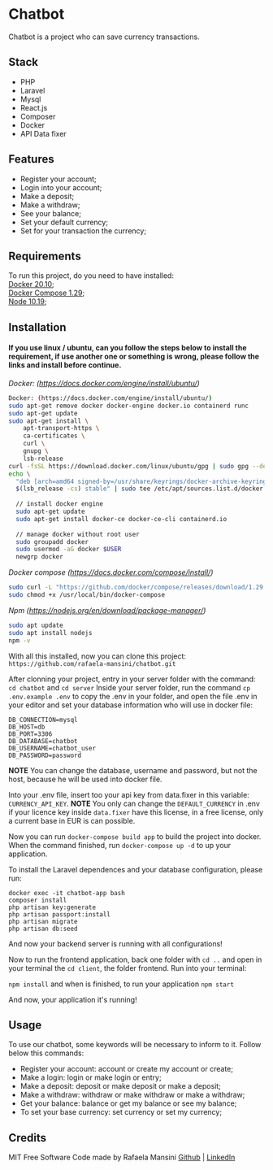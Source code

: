 # Chatbot

Chatbot is a project who can save currency transactions.

## Stack
  - PHP
  - Laravel
  - Mysql
  - React.js
  - Composer
  - Docker
  - API Data fixer

## Features
 - Register your account;
 - Login into your account;
 - Make a deposit;
 - Make a withdraw;
 - See your balance;
 - Set your default currency;
 - Set for your transaction the currency;

## Requirements
To run this project, do you need to have installed:<br/>
[Docker 20.10](https://docs.docker.com/engine/install/ubuntu/);<br/>
[Docker Compose 1.29](https://docs.docker.com/compose/install/);<br/>
[Node 10.19](https://nodejs.org/en/download/package-manager/);<br/>

## Installation
#### If you use linux / ubuntu, can you follow the steps below to install the requirement, if use another one or something is wrong, please follow the links and install before continue.

<i>Docker: (https://docs.docker.com/engine/install/ubuntu/)</i>
~~~bash
Docker: (https://docs.docker.com/engine/install/ubuntu/)
sudo apt-get remove docker docker-engine docker.io containerd runc
sudo apt-get update
sudo apt-get install \
    apt-transport-https \
    ca-certificates \
    curl \
    gnupg \
    lsb-release
curl -fsSL https://download.docker.com/linux/ubuntu/gpg | sudo gpg --dearmor -o /usr/share/keyrings/docker-archive-keyring.gpg
echo \
  "deb [arch=amd64 signed-by=/usr/share/keyrings/docker-archive-keyring.gpg] https://download.docker.com/linux/ubuntu \
  $(lsb_release -cs) stable" | sudo tee /etc/apt/sources.list.d/docker.list > /dev/null
  
  // install docker engine
  sudo apt-get update
  sudo apt-get install docker-ce docker-ce-cli containerd.io
  
  // manage docker without root user
  sudo groupadd docker
  sudo usermod -aG docker $USER
  newgrp docker 
~~~

<i>Docker compose (https://docs.docker.com/compose/install/)</i>
~~~bash
sudo curl -L "https://github.com/docker/compose/releases/download/1.29.2/docker-compose-$(uname -s)-$(uname -m)" -o /usr/local/bin/docker-compose
sudo chmod +x /usr/local/bin/docker-compose
~~~

<i>Npm (https://nodejs.org/en/download/package-manager/)</i>
~~~bash
sudo apt update
sudo apt install nodejs
npm -v
~~~

With all this installed, now you can clone this project: `https://github.com/rafaela-mansini/chatbot.git`

After clonning your project, entry in your server folder with the command:
`cd chatbot` and `cd server`
Inside your server folder, run the command `cp .env.example .env` to copy the .env in your folder, and open the file .env in your editor and set your database information who will use in docker file:

```
DB_CONNECTION=mysql
DB_HOST=db
DB_PORT=3306
DB_DATABASE=chatbot
DB_USERNAME=chatbot_user
DB_PASSWORD=password
```
**NOTE**
You can change the database, username and password, but not the host, because he will be used into docker file.

Into your .env file, insert too your api key from data.fixer in this variable: `CURRENCY_API_KEY`.
**NOTE** You only can change the `DEFAULT_CURRENCY` in .env if your licence key inside `data.fixer` have this license, in a free license, only a current base in EUR is can possible.


Now you can run `docker-compose build app` to build the project into docker. When the command finished, run `docker-compose up -d` to up your application.

To install the Laravel dependences and your database configuration, please run:

~~~composer
docker exec -it chatbot-app bash
composer install
php artisan key:generate
php artisan passport:install
php artisan migrate
php artisan db:seed
~~~
And now your backend server is running with all configurations!

Now to run the frontend application, back one folder with `cd ..` and open in your terminal the `cd client`, the folder frontend.
Run into your terminal:

`npm install`
and when is finished, to run your application `npm start`

And now, your application it's running!


## Usage

To use our chatbot, some keywords will be necessary to inform to it.
Follow below this commands:

- Register your account: account or create my account or create;
- Make a login: login or make login or entry;
- Make a deposit: deposit or make deposit or make a deposit;
- Make a withdraw: withdraw or make withdraw or make a withdraw;
- Get your balance: balance or get my balance or see my balance;
- To set your base currency: set currency or set my currency;

## Credits
MIT Free Software Code made by Rafaela Mansini [Github](https://github.com/rafaela-mansini) |  [LinkedIn](https://www.linkedin.com/in/rafaela-mansini/?locale=en_US)
